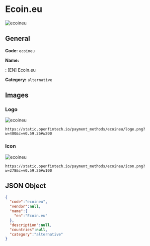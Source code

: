 
# Ecoin.eu 
![ecoineu](https://static.openfintech.io/payment_methods/ecoineu/logo.png?w=400&c=v0.59.26#w200)  

## General 
**Code:** `ecoineu` 
 
**Name:** 
 
:	[EN] Ecoin.eu 
 
**Category:** `alternative` 
 

## Images 

### Logo 
![ecoineu](https://static.openfintech.io/payment_methods/ecoineu/logo.png?w=400&c=v0.59.26#w200)  

```
https://static.openfintech.io/payment_methods/ecoineu/logo.png?w=400&c=v0.59.26#w200
```  

### Icon 
![ecoineu](https://static.openfintech.io/payment_methods/ecoineu/icon.png?w=278&c=v0.59.26#w100)  

```
https://static.openfintech.io/payment_methods/ecoineu/icon.png?w=278&c=v0.59.26#w100
```  

## JSON Object 

```json
{
  "code":"ecoineu",
  "vendor":null,
  "name":{
    "en":"Ecoin.eu"
  },
  "description":null,
  "countries":null,
  "category":"alternative"
}
```  
